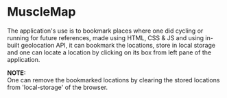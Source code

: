 # MuscleMap
The application's use is to bookmark places where one did cycling or running for future references, made using HTML, CSS & JS and using in-built geolocation API, it can bookmark the locations, store in local storage and one can locate a location by clicking on its box from left pane of the application.

<b>NOTE:</b><br>
One can remove the bookmarked locations by clearing the stored locations from 'local-storage' of the browser.
